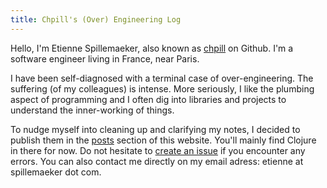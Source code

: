 ```yaml
---
title: Chpill's (Over) Engineering Log
---
```


Hello, I'm Etienne Spillemaeker, also known as
[chpill](https://github.com/chpill) on Github. I'm a software engineer living in
France, near Paris.

I have been self-diagnosed with a terminal case of over-engineering. The
suffering (of my colleagues) is intense. More seriously, I like the plumbing
aspect of programming and I often dig into libraries and projects to understand
the inner-working of things.

To nudge myself into cleaning up and clarifying my notes, I decided to publish
them in the [posts](/en/posts) section of this website. You'll mainly find
Clojure in there for now. Do not hesitate to [create an
issue](https://github.com/chpill/chpill.github.io/issues) if you encounter any
errors. You can also contact me directly on my email adress: etienne at
spillemaeker dot com.
